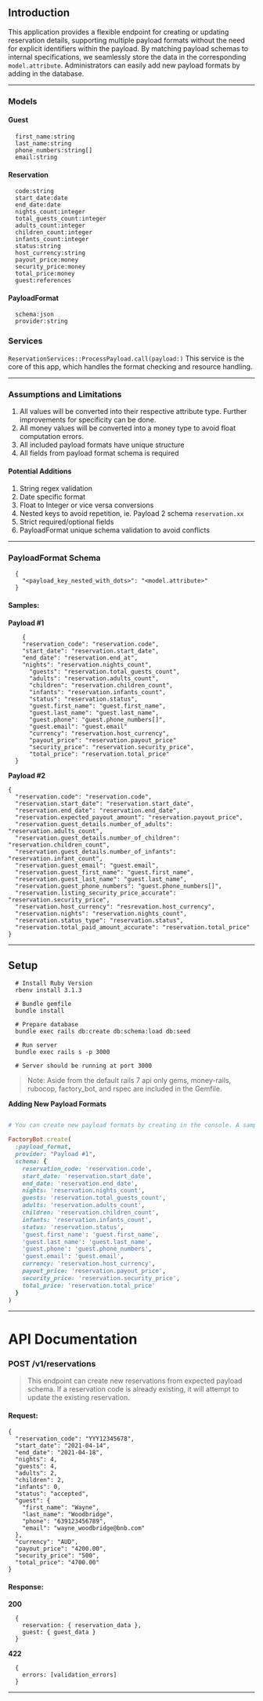 ## Introduction

This application provides a flexible endpoint for creating or updating reservation details, supporting multiple payload formats without the need for explicit identifiers within the payload. By matching payload schemas to internal specifications, we seamlessly store the data in the corresponding `model.attribute`. Administrators can easily add new payload formats by adding in the database.

---

### Models
  
#### Guest
```
  first_name:string
  last_name:string
  phone_numbers:string[]
  email:string
```
  
#### Reservation
```
  code:string
  start_date:date
  end_date:date
  nights_count:integer
  total_guests_count:integer
  adults_count:integer
  children_count:integer
  infants_count:integer
  status:string
  host_currency:string
  payout_price:money
  security_price:money
  total_price:money
  guest:references
```


#### PayloadFormat
```
  schema:json
  provider:string
```

### Services
`ReservationServices::ProcessPayload.call(payload:)`
This service is the core of this app, which handles the format checking and resource handling.
	
---

### Assumptions and Limitations
  1. All values will be converted into their respective attribute type. Further improvements for specificity can be done.
  2. All money values will be converted into a money type to avoid float computation errors.
  3. All included payload formats have unique structure
  4. All fields from payload format schema is required

#### Potential Additions
  1. String regex validation
  2. Date specific format
  3. Float to Integer or vice versa conversions
  4. Nested keys to avoid repetition, ie. Payload 2 schema `reservation.xx`
  5. Strict required/optional fields
  6. PayloadFormat unique schema validation to avoid conflicts
  ---
  
### PayloadFormat Schema 

```
  {
    "<payload_key_nested_with_dots>": "<model.attribute>"
  }
```

#### Samples:
**Payload #1**
```
	{
    "reservation_code": "reservation.code",
    "start_date": "reservation.start_date",
    "end_date": "reservation.end_at",
    "nights": "reservation.nights_count",
	  "guests": "reservation.total_guests_count",
	  "adults": "reservation.adults_count",
	  "children": "reservation.children_count",
	  "infants": "reservation.infants_count",
	  "status": "reservation.status",
	  "guest.first_name": "guest.first_name",
	  "guest.last_name": "guest.last_name",
	  "guest.phone": "guest.phone_numbers[]",
	  "guest.email": "guest.email"
	  "currency": "reservation.host_currency",
	  "payout_price": "reservation.payout_price"
	  "security_price": "reservation.security_price",
	  "total_price": "reservation.total_price"
  }
```

**Payload #2**
```
{
  "reservation.code": "reservation.code",
  "reservation.start_date": "reservation.start_date",
  "reservation.end_date": "reservation.end_date",
  "reservation.expected_payout_amount": "reservation.payout_price",
  "reservation.guest_details.number_of_adults": "reservation.adults_count",
  "reservation.guest_details.number_of_children": "reservation.children_count",
  "reservation.guest_details.number_of_infants": "reservation.infant_count",
  "reservation.guest_email": "guest.email",
  "reservation.guest_first_name": "guest.first_name",
  "reservation.guest_last_name": "guest.last_name",
  "reservation.guest_phone_numbers": "guest.phone_numbers[]",
  "reservation.listing_security_price_accurate": "reservation.security_price",
  "reservation.host_currency": "resrevation.host_currency",
  "reservation.nights": "reservation.nights_count",
  "reservation.status_type": "reservation.status",
  "reservation.total_paid_amount_accurate": "reservation.total_price"
}
```
---

## Setup
```shell
  # Install Ruby Version
  rbenv install 3.1.3

  # Bundle gemfile
  bundle install

  # Prepare database
  bundle exec rails db:create db:schema:load db:seed

  # Run server
  bundle exec rails s -p 3000

  # Server should be running at port 3000
```

> Note: Aside from the default rails 7 api only gems, money-rails, rubocop, factory_bot, and rspec are included in the Gemfile. 

**Adding New Payload Formats**

```ruby

# You can create new payload formats by creating in the console. A sample can be seen in the seeds file.

FactoryBot.create(
  :payload_format,
  provider: "Payload #1",
  schema: {
    reservation_code: 'reservation.code',
    start_date: 'reservation.start_date',
    end_date: 'reservation.end_date',
    nights: 'reservation.nights_count',
    guests: 'reservation.total_guests_count',
    adults: 'reservation.adults_count',
    children: 'reservation.children_count',
    infants: 'reservation.infants_count',
    status: 'reservation.status',
    'guest.first_name': 'guest.first_name',
    'guest.last_name': 'guest.last_name',
    'guest.phone': 'guest.phone_numbers',
    'guest.email': 'guest.email',
    currency: 'reservation.host_currency',
    payout_price: 'reservation.payout_price',
    security_price: 'reservation.security_price',
    total_price: 'reservation.total_price'
  }
)
```
---

# API Documentation

### POST /v1/reservations
> This endpoint can create new reservations from expected payload schema. If a reservation code is already existing, it will attempt to update the existing reservation.

#### Request:
```
{
  "reservation_code": "YYY12345678",
  "start_date": "2021-04-14",
  "end_date": "2021-04-18",
  "nights": 4,
  "guests": 4,
  "adults": 2,
  "children": 2,
  "infants": 0,
  "status": "accepted",
  "guest": {
    "first_name": "Wayne",
    "last_name": "Woodbridge",
    "phone": "639123456789",
    "email": "wayne_woodbridge@bnb.com"
  },  
  "currency": "AUD",
  "payout_price": "4200.00",
  "security_price": "500",
  "total_price": "4700.00"
}
```

#### Response:
**200**
```
  {
    reservation: { reservation_data },
    guest: { guest_data }
  }
```
**422**
```
  {
    errors: [validation_errors]
  }
```
---


